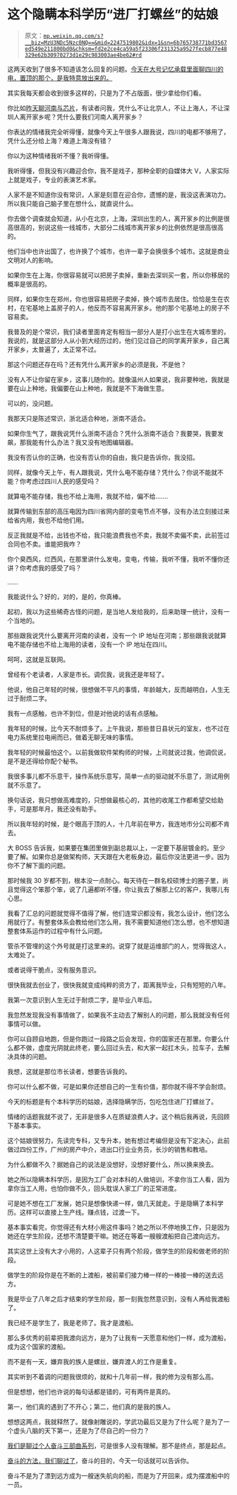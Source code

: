 # 这个隐瞒本科学历“进厂打螺丝”的姑娘

> 原文：[`mp.weixin.qq.com/s?__biz=MzU3NDc5Nzc0NQ==&mid=2247519802&idx=1&sn=6b765738771bd3567ed549e211800bd0&chksm=fd2e2ce4ca59a5f23306f231325a9527fecb877e48329e62b30970273d1e29c983003ae4be62#rd`](http://mp.weixin.qq.com/s?__biz=MzU3NDc5Nzc0NQ==&mid=2247519802&idx=1&sn=6b765738771bd3567ed549e211800bd0&chksm=fd2e2ce4ca59a5f23306f231325a9527fecb877e48329e62b30970273d1e29c983003ae4be62#rd)

这两天收到了很多不知道该怎么回复的问题。[今天在大号记忆承载里面聊四川的电，置顶的那个，是我特意放出来的。](http://mp.weixin.qq.com/s?__biz=MzU0MjYwNDU2Mw==&mid=2247507350&idx=2&sn=2ccf81ae68afc9033dc46d7d17b92776&chksm=fb1ab1eacc6d38fc74a4151da8f8baf63404114255041360d8afe884e8ef550dee5580db81da&scene=21#wechat_redirect)

其实我每天都会收到很多这样的，只是为了不占版面，很少拿给你们看。 

你比如[昨天聊河南与芯片](http://mp.weixin.qq.com/s?__biz=MzU3NDc5Nzc0NQ==&mid=2247519787&idx=2&sn=b07252aad8750c79cc80fcb47f86f257&chksm=fd2e2cf5ca59a5e31027a5388db73c8079878c4e7511071a78399fb8b1d95a6d5631f4035b73&scene=21#wechat_redirect)，有读者问我，凭什么不让北京人，不让上海人，不让深圳人离开家乡呢？凭什么要我们河南人离开家乡？

你表达的情绪我完全听得懂，就像今天上午很多人跟我说，四川的电都不够用了，凭什么还分给上海？难道上海没有错？

你以为这种情绪我听不懂？我听得懂。 

我听得懂，但我没有兴趣迎合你，我不是戏子，那种全职的自媒体大 V，人家实际上就是戏子，专业的表演艺术家。 

人家不是不知道你没有常识，人家是刻意在迎合你，遗憾的是，我没这表演功力。所以我只能自己脑子里在想什么，就直说什么。

你去做个调查就会知道，从小在北京，上海，深圳出生的人，离开家乡的比例是很高很高的，别说这些一线城市，大部分二线城市离开家乡的比例依然是很高很高的。 

他们当中也许出国了，也许换了个城市，也许一辈子会换很多个城市。这就是商业文明对人的影响。 

如果你生在上海，你很容易就可以把房子卖掉，重新去深圳买一套，所以你移居的概率是很高的。 

同样，如果你生在郑州，你也很容易把房子卖掉，换个城市去居住。恰恰是生在农村，在宅基地上盖房子的人，他反而不容易离开家乡。他的那个宅基地上的房子不容易卖。

我普及的是个常识，我们读者里面肯定有相当一部分人是打小出生在大城市里的，我说的，就是这部分人从小到大经历过的，他们见过自己的同学离开家乡，自己离开家乡，太普遍了，太正常不过。 

那这个问题还存在吗？还有凭什么离开家乡的必须是我，不是他？ 

没有人不让你留在家乡，这事儿随你的。就像温州人如果说，我非要种地，我就是要在山上种地，我偏要在山上种地，我就是不下海做生意。 

可以的，没问题。 

我那天只是陈述常识，浙北适合种地，浙南不适合。

如果你生气了，跟我说凭什么浙南不适合？凭什么浙南不适合？我要哭，我要发飙，那我能有什么办法？我又没有地图编辑器。

我没有否认你的正确，也没有否认你的自由，我只是告诉你，我没招。 

同样，就像今天上午，有人跟我说，凭什么电不能存储？凭什么？你说不能就不能？你考虑过四川人民的感受吗？ 

就算电不能存储，我也不给上海用，我就不给，偏不给.......

就算传输到东部的高压电因为四川省网内部的变电节点不够，没有办法立刻接过来给省内用，我也不给他们用。

反正我就是不给，出钱也不给，我只能浪费我也不卖，我就不卖偏不卖，此前签过合同也不卖。谁能把我咋？

你个臭西风，烂西风，在那里讲什么发电，变电，传输，我听不懂，我听不懂你还讲？你考虑我的感受了吗？

......

我能说什么？好的，对的，是的，你真棒。 

起初，我以为这些稀奇古怪的问题，是当地人发给我的，后来助理一统计，没有一个当地的。 

那些跟我说凭什么要离开河南的读者，没有一个 IP 地址在河南；那些跟我说就算电不能存储也不给上海用的读者，没有一个 IP 地址在四川。 

呵呵，这就是互联网。

曾经有个老读者，人家是市长。调侃我，说我还是年轻了。

他说，他自己年轻的时候，很想做不平凡的事情，年龄越大，反而越明白，人生无过于耐烦二字。 

我有一点感触，也许不到位，但是对他说的话有点感触。 

我年轻的时候，比今天不耐烦多了。上午我说，那些昔日县状元的室友，也不过在电力系统里拉电闸而已，做着无聊无味的事情。

我年轻的时候最怕这个。以前我做软件架构师的时候，上司就说过我，他调侃说，是不是还得给你配个秘书。 

我很多事儿都不乐意干，操作系统乐意写，简单一点的驱动就不乐意了，测试用例就不乐意了。 

换句话说，我只想做高难度的，只想做最核心的，其他的收尾工作都希望交给助手，可是那年月，我还没有助手。

所以我年轻的时候，是个眼高于顶的人，十几年前在甲方，我连地市分公司都不肯去。 

大 BOSS 告诉我，如果要在集团里做到副总裁以上，一定要下基层镀金的。至少要了解。如果你总是做架构师，天天跟在大老板身边，最后你没法更进一步。因为你不了解下面的问题。 

那时候我 30 岁都不到，根本没一点耐心。每天待在一群名校硕博士的圈子里，尚且觉得这个笨那个笨，说了几遍都听不懂，你让我去了解那上亿的客户，我哪儿有心思。 

我看了汇总的问题就觉得不值得了解，他们连常识都没有，我怎么设计，他们怎么用就行了。有整套体系会教给他们怎么用，我不需要知道他们怎么想，也不想知道整套体系运作的过程中有什么问题。 

管杀不管埋的这个外号就是打这里来的。说穿了就是运维部门的人，觉得我这人，太难处了。

或者说得干脆点，没有服务意识。 

很快我就去创业了，很快我就变成纯粹的资方了，距离我毕业，只有短短的八年。

我第一次意识到人生无过于耐烦二字，是毕业八年后。 

我忽然发现我没有事情做了，如果我不主动去了解别人的问题，那么我就没有任何事情可以做。 

你可以自顾自地跑，但是你跑过一段路之后会发现，你的国家还在那里。你要么什么都不做，虚度光阴就此终老，要么回过头去，和大家一起扛木头，拉车子，去解决具体的问题。 

我想，这就是那位市长读者，想要告诉我的。 

你可以什么都不做，可是如果你还想自己的一生有价值，那你就不得不学会耐烦。 

今天的标题是有个本科学历的姑娘，选择隐瞒学历，包吃包住进厂打螺丝了。 

情绪的话题我就不说了，无非是很多人在质疑浪费人才。这个稍后我再说，先回顾下基本事实。

这个姑娘很努力，先读完专科，又专升本，她有想过考编但是没有下定决心，此前做过四份工作，广州的房产中介，进出口行业业务员，长沙的销售和教培。

为什么都做不久？据她自己的说法是没想好，没想好要什么，所以换来换去。 

她之所以隐瞒本科学历，是因为工厂会对本科的人做培训，不拿你当工人看，因为拿你当工人用，也怕你做不久，回头耽误人家工厂的正常进度。 

可是她不想在工厂发展，她只是想像快递一样，做几天就走。于是隐瞒了本科学历。这样可以直接上生产线。赚点钱，过渡一下。

基本事实看完，你觉得还有大材小用这件事吗？她之所以不停地换工作，只是因为她还在学生阶段，还想不清楚要干嘛。她还在等着一艘艘渡船把自己渡向远方。

其实这世上没有大才小用的，人这辈子只有两个阶段，做学生的阶段和做老师的阶段。 

做学生的阶段你是在不断的上渡船，被前辈们接力棒一样的一棒接一棒的送去远方。 

我是毕业了八年之后才结束的学生阶段，那一刻我忽然意识到，没有人再给我渡船了。 

我已经不是学生了，我是老师了。我才是渡船。

那么多优秀的前辈把我渡向远方，是为了让我有一天愿意和他们一样，成为渡船，成为这个国家的渡船。

而不是有一天，嫌弃我的族人是螺丝，嫌弃渡人的工作是重复。

其实听到不着调的问题我很烦的，就和十几年前一样，我的修为没有那么高。 

但是想想，他们也许说的每句话都是错的，可有两件是真的。 

第一，他们真的遇到了不开心；第二，他们真的是我的族人。

想想这两点，我就释然了。就像射雕说的，学武功最后又是为了什么呢？是为了一个虚头八脑的天下第一，还是为了尽自己的一份力？

[我们是聊过个人奋斗三部曲系列](http://mp.weixin.qq.com/s?__biz=MzU0MjYwNDU2Mw==&mid=2247507339&idx=1&sn=1da273ca6f7694bd9240229b308d6dd4&chksm=fb1ab1f7cc6d38e171704aaa9733934657795707ddb0094fc67768f22c2309713c0d5169a42b&scene=21#wechat_redirect)，可是很多人没有理解。那不是终点，那是起点。 

[奋斗的方法，我们聊过了](http://mp.weixin.qq.com/s?__biz=MzU0MjYwNDU2Mw==&mid=2247507339&idx=1&sn=1da273ca6f7694bd9240229b308d6dd4&chksm=fb1ab1f7cc6d38e171704aaa9733934657795707ddb0094fc67768f22c2309713c0d5169a42b&scene=21#wechat_redirect)，奋斗的目的，今天一句话就可以告诉你。 

奋斗不是为了漂到远方成为一艘迷失航向的船，而是为了开回来，成为摆渡船中的一员。